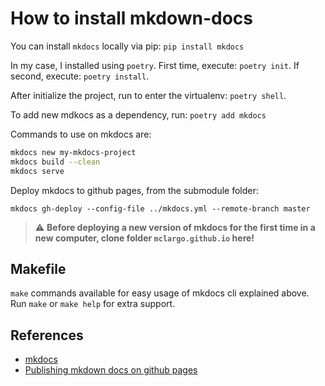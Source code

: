 # How to install mkdown-docs

You can install `mkdocs` locally via pip: `pip install mkdocs`

In my case, I installed using `poetry`. First time, execute: `poetry init`. If
second, execute: `poetry install`.

After initialize the project, run to enter the virtualenv: `poetry shell`.

To add new mdkocs as a dependency, run: `poetry add mkdocs`

Commands to use on mkdocs are:

```bash
mkdocs new my-mkdocs-project
mkdocs build --clean
mkdocs serve
```

Deploy mkdocs to github pages, from the submodule folder:

`mkdocs gh-deploy --config-file ../mkdocs.yml --remote-branch master`

> :warning: **Before deploying a new version of mkdocs for the first time in a new computer,
> clone folder `mclargo.github.io` here!**


## Makefile

`make` commands available for easy usage of mkdocs cli explained above.
Run `make` or `make help` for extra support.

## References

- [mkdocs](https://www.mkdocs.org/)
- [Publishing mkdown docs on github pages](https://dev.to/ar2pi/publish-your-markdown-docs-on-github-pages-6pe)
